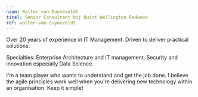 ```yaml
---
naam: Walter van Duyneveldt
titel: Senior Consultant bij Quint Wellington Redwood
ref: walter-van-duyneveldt
---
```

Over 20 years of experience in IT Management. Driven to deliver practical solutions.

Specialties: Enterprise Architecture and IT management, Security and innovation especially Data Science. 

I'm a team player who wants to understand and get the job done. I believe the agile principles work well when you're delivering new technology within an organisation. Keep it simple! 